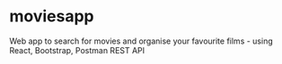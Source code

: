 # moviesapp
Web app to search for movies and organise your favourite films - using React, Bootstrap, Postman REST API
